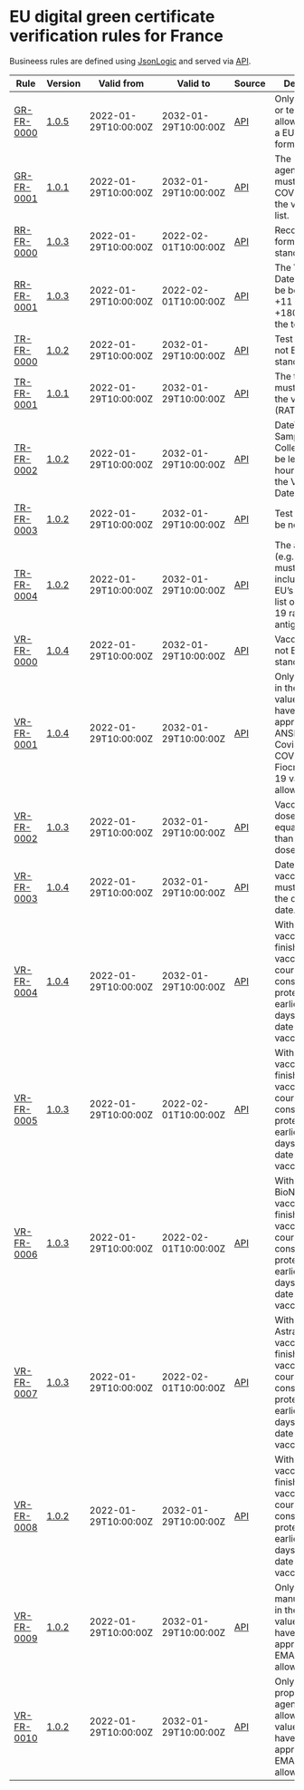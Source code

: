 # EU digital green certificate verification rules for France

Busineess rules are defined using [JsonLogic](https://jsonlogic.com) and served via [API](https://dgca-businessrule-service-test.ezdrav.si/rules/FR).

| Rule | Version | Valid from | Valid to | Source | Description |
| ---- | ------- | ---------- | -------- | ------ | ----------- |
| [GR-FR-0000](GR-FR-0000.json) | [1.0.5](GR-FR-0000_1.0.5.json) | 2022-01-29T10:00:00Z | 2032-01-29T10:00:00Z | [API](https://dgca-businessrule-service-test.ezdrav.si/rules/FR/b86572a7c9345e2817578fbdd6ca47939de0e3ba03930ed21841b889d86ecc83) | Only a vaccine or test is allowed, and in a EU standard format. |
| [GR-FR-0001](GR-FR-0001.json) | [1.0.1](GR-FR-0001_1.0.1.json) | 2022-01-29T10:00:00Z | 2032-01-29T10:00:00Z | [API](https://dgca-businessrule-service-test.ezdrav.si/rules/FR/e046ca1d1f5d676371d8d336bb19958e69c9621b4646eb969d8f3882d7dc08c3) | The "disease or agent targeted" must be COVID-19 of the value set list. |
| [RR-FR-0000](RR-FR-0000.json) | [1.0.3](RR-FR-0000_1.0.3.json) | 2022-01-29T10:00:00Z | 2022-02-01T10:00:00Z | [API](https://dgca-businessrule-service-test.ezdrav.si/rules/FR/e913982b78af74266b68f159377e6b08a417333c78083826ea6af0019e4b7b29) |  Recovery format is not EU standard. |
| [RR-FR-0001](RR-FR-0001.json) | [1.0.3](RR-FR-0001_1.0.3.json) | 2022-01-29T10:00:00Z | 2022-02-01T10:00:00Z | [API](https://dgca-businessrule-service-test.ezdrav.si/rules/FR/6f380e33917a96c61942d381e17bffc97a1c75cc4c2361e07d437cda9733df60) | The Verification Datetime must be between +11 days and +180 days after the test date. |
| [TR-FR-0000](TR-FR-0000.json) | [1.0.2](TR-FR-0000_1.0.2.json) | 2022-01-29T10:00:00Z | 2032-01-29T10:00:00Z | [API](https://dgca-businessrule-service-test.ezdrav.si/rules/FR/379214618e464b85c2e3f725779559ce03d67000f062745d1cc4b1537935e599) | Test format is not EU standard. |
| [TR-FR-0001](TR-FR-0001.json) | [1.0.1](TR-FR-0001_1.0.1.json) | 2022-01-29T10:00:00Z | 2032-01-29T10:00:00Z | [API](https://dgca-businessrule-service-test.ezdrav.si/rules/FR/9cb985fc64882554c93e7e871f1a277b4010f386d0adffe7f042a55e996872ec) | The test type must be one of the value set list (RAT OR NAA). |
| [TR-FR-0002](TR-FR-0002.json) | [1.0.2](TR-FR-0002_1.0.2.json) | 2022-01-29T10:00:00Z | 2032-01-29T10:00:00Z | [API](https://dgca-businessrule-service-test.ezdrav.si/rules/FR/654cd0352ac207780c73ba3cdae76adb91a934be97e85b9080712a74f974fe48) | DateTime of Sample Collection must be less than 48 hours before the Verification Datetime. |
| [TR-FR-0003](TR-FR-0003.json) | [1.0.2](TR-FR-0003_1.0.2.json) | 2022-01-29T10:00:00Z | 2032-01-29T10:00:00Z | [API](https://dgca-businessrule-service-test.ezdrav.si/rules/FR/4a697e35d8d8002155d8e974ef92cc964f885ca2b3ac007361233f32b99d2e7a) | Test result must be negative. |
| [TR-FR-0004](TR-FR-0004.json) | [1.0.2](TR-FR-0004_1.0.2.json) | 2022-01-29T10:00:00Z | 2032-01-29T10:00:00Z | [API](https://dgca-businessrule-service-test.ezdrav.si/rules/FR/6526132397bef326f462f542205ec186423722a4bf78cb776e08caa0b23093d6) | The antigen test (e.g., rapid test) must be included in the EU’s "Common list of COVID-19 rapid antigen tests". |
| [VR-FR-0000](VR-FR-0000.json) | [1.0.4](VR-FR-0000_1.0.4.json) | 2022-01-29T10:00:00Z | 2032-01-29T10:00:00Z | [API](https://dgca-businessrule-service-test.ezdrav.si/rules/FR/be0e9c6689cc2531c00aee1e51adc8e527042952b3306cbe836e17f6542a4a7c) | Vaccin format is not EU standard. |
| [VR-FR-0001](VR-FR-0001.json) | [1.0.4](VR-FR-0001_1.0.4.json) | 2022-01-29T10:00:00Z | 2032-01-29T10:00:00Z | [API](https://dgca-businessrule-service-test.ezdrav.si/rules/FR/5a1042fbab6ee86c114c70f798198d992f5c7183dfbba837be05efe6b4d93619) | Only vaccines in the allowed valueset that have been approved by the ANSM or Covishield, R-COVI and Fiocruz-covid-19 vaccines are allowed. |
| [VR-FR-0002](VR-FR-0002.json) | [1.0.3](VR-FR-0002_1.0.3.json) | 2022-01-29T10:00:00Z | 2032-01-29T10:00:00Z | [API](https://dgca-businessrule-service-test.ezdrav.si/rules/FR/28db36192751b775ff42933bc2222d1072ca1a1a70f2f64cbf880a9e78aaa8f3) | Vaccination doses must be equal or greater than expected doses. |
| [VR-FR-0003](VR-FR-0003.json) | [1.0.4](VR-FR-0003_1.0.4.json) | 2022-01-29T10:00:00Z | 2032-01-29T10:00:00Z | [API](https://dgca-businessrule-service-test.ezdrav.si/rules/FR/c1c82691dc8f087ca6e011a6f2641aa057f73911e8c48a518b08fe7044254afe) | Date of vaccination must be before the current date. |
| [VR-FR-0004](VR-FR-0004.json) | [1.0.4](VR-FR-0004_1.0.4.json) | 2022-01-29T10:00:00Z | 2032-01-29T10:00:00Z | [API](https://dgca-businessrule-service-test.ezdrav.si/rules/FR/c2ec911c6ebc88629c35061f87e3b2164ea812253cdb30fe60a62af245e1aa3a) | With Jansen vaccine, a finished vaccination course is considered protective earliest from 28 days after the date of the last vaccination. |
| [VR-FR-0005](VR-FR-0005.json) | [1.0.3](VR-FR-0005_1.0.3.json) | 2022-01-29T10:00:00Z | 2022-02-01T10:00:00Z | [API](https://dgca-businessrule-service-test.ezdrav.si/rules/FR/19a61c4845509d5d445219689a81375ad28b7d118555f39a6f4324216292d2f0) | With Moderna vaccine, a finished vaccination course is considered protective earliest from 28 days after the date of the last vaccination. |
| [VR-FR-0006](VR-FR-0006.json) | [1.0.3](VR-FR-0006_1.0.3.json) | 2022-01-29T10:00:00Z | 2022-02-01T10:00:00Z | [API](https://dgca-businessrule-service-test.ezdrav.si/rules/FR/07341277e915a47b372e707613dfac6269df07d2dc3a5642745362d0e7849561) | With BioNTech/Pfizer vaccine, a finished vaccination course is considered protective earliest from 28 days after the date of the last vaccination. |
| [VR-FR-0007](VR-FR-0007.json) | [1.0.3](VR-FR-0007_1.0.3.json) | 2022-01-29T10:00:00Z | 2022-02-01T10:00:00Z | [API](https://dgca-businessrule-service-test.ezdrav.si/rules/FR/d0f834fae29983aeb8c0e00ab5150457db3f2b09fba9aa4c9ae1a8ee19c6e5b2) | With AstraZeneca vaccine, a finished vaccination course is considered protective earliest from 28 days after the date of the last vaccination. |
| [VR-FR-0008](VR-FR-0008.json) | [1.0.2](VR-FR-0008_1.0.2.json) | 2022-01-29T10:00:00Z | 2032-01-29T10:00:00Z | [API](https://dgca-businessrule-service-test.ezdrav.si/rules/FR/a6a2ca625d214764b378336654ba0659b87b34afa6a6d5c787e2fb39e5b46f20) | With not Jansen vaccine, a finished vaccination course is considered protective earliest from 7 days after the date of the last vaccination. |
| [VR-FR-0009](VR-FR-0009.json) | [1.0.2](VR-FR-0009_1.0.2.json) | 2022-01-29T10:00:00Z | 2032-01-29T10:00:00Z | [API](https://dgca-businessrule-service-test.ezdrav.si/rules/FR/0aca39423c7c7439f2df258d38f120bd19ea8c8c2e41eca94c3a2d0d2f118d8f) | Only manufacturers in the allowed valueset that have been approved by the EMA are allowed. |
| [VR-FR-0010](VR-FR-0010.json) | [1.0.2](VR-FR-0010_1.0.2.json) | 2022-01-29T10:00:00Z | 2032-01-29T10:00:00Z | [API](https://dgca-businessrule-service-test.ezdrav.si/rules/FR/47b4c657cf099a501015e1620af6ce98da2e56c2bc7312ea444eda294a6e2722) | Only prophylactic agents in the allowed valueset that have been approved by the EMA are allowed. |
